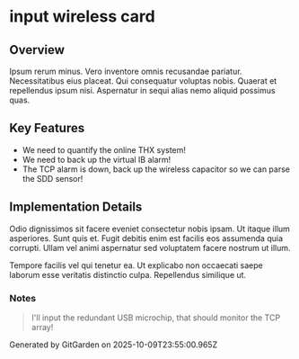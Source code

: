 # input wireless card

## Overview
Ipsum rerum minus. Vero inventore omnis recusandae pariatur. Necessitatibus eius placeat. Qui consequatur voluptas nobis. Quaerat et repellendus ipsum nisi. Aspernatur in sequi alias nemo aliquid possimus quas.

## Key Features
- We need to quantify the online THX system!
- We need to back up the virtual IB alarm!
- The TCP alarm is down, back up the wireless capacitor so we can parse the SDD sensor!

## Implementation Details
Odio dignissimos sit facere eveniet consectetur nobis ipsam. Ut itaque illum asperiores. Sunt quis et. Fugit debitis enim est facilis eos assumenda quia corrupti. Ullam vel animi aspernatur sed voluptatem facere nostrum ut illum.
 Tempore facilis vel qui tenetur ea. Ut explicabo non occaecati saepe laborum esse veritatis distinctio culpa. Repellendus similique ut.

### Notes
> I'll input the redundant USB microchip, that should monitor the TCP array!

Generated by GitGarden on 2025-10-09T23:55:00.965Z